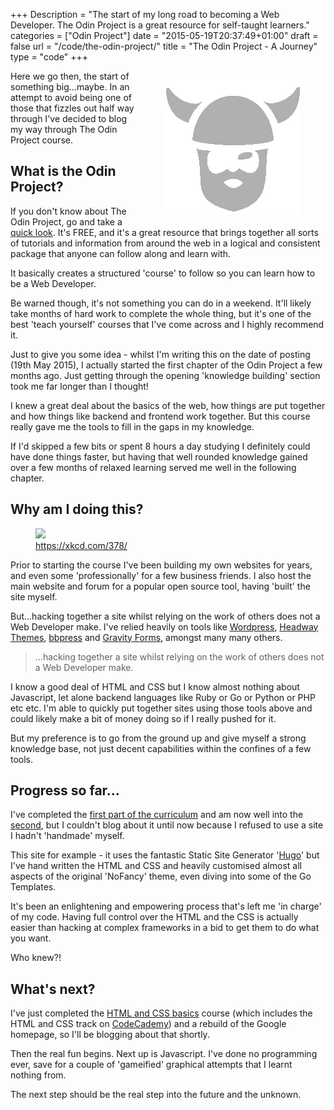 +++
Description = "The start of my long road to becoming a Web Developer. The Odin Project is a great resource for self-taught learners."
categories = ["Odin Project"]
date = "2015-05-19T20:37:49+01:00"
draft = false
url = "/code/the-odin-project/"
title = "The Odin Project - A Journey"
type = "code"
+++
<figure style="float:right"><img src="/static/img/2015/05/odin.gif" /></figure>

Here we go then, the start of something big...maybe. In an attempt to avoid being one of those that fizzles out half way through I've decided to blog my way through The Odin Project course.

## What is the Odin Project?

If you don't know about The Odin Project, go and take a [quick look](https://www.theodinproject.com/about). It's FREE, and it's a great resource that brings together all sorts of tutorials and information from around the web in a logical and consistent package that anyone can follow along and learn with.

It basically creates a structured 'course' to follow so you can learn how to be a Web Developer.

Be warned though, it's not something you can do in a weekend. It'll likely take months of hard work to complete the whole thing, but it's one of the best 'teach yourself' courses that I've come across and I highly recommend it.
<!--more-->

Just to give you some idea - whilst I'm writing this on the date of posting (19th May 2015), I actually started the first chapter of the Odin Project a few months ago. Just getting through the opening 'knowledge building' section took me far longer than I thought!

I knew a great deal about the basics of the web, how things are put together and how things like backend and frontend work together. But this course really gave me the tools to fill in the gaps in my knowledge.

If I'd skipped a few bits or spent 8 hours a day studying I definitely could have done things faster, but having that well rounded knowledge gained over a few months of relaxed learning served me well in the following chapter.

## Why am I doing this?

<figure><a href="https://xkcd.com/378/"><img src="https://imgs.xkcd.com/comics/real_programmers.png" /></a><figcaption><a href="https://xkcd.com/378/">https://xkcd.com/378/</a></figure>

Prior to starting the course I've been building my own websites for years, and even some 'professionally' for a few business friends. I also host the main website and forum for a popular open source tool, having 'built' the site myself.

But...hacking together a site whilst relying on the work of others does not a Web Developer make. I've relied heavily on tools like [Wordpress](https://wordpress.org/), [Headway Themes](http://headwaythemes.com), [bbpress](https://bbpress.org/) and [Gravity Forms](https://www.gravityforms.com/), amongst many many others.

>...hacking together a site whilst relying on the work of others does not a Web Developer make.

I know a good deal of HTML and CSS but I know almost nothing about Javascript, let alone backend languages like Ruby or Go or Python or PHP etc etc. I'm able to quickly put together sites using those tools above and could likely make a bit of money doing so if I really pushed for it.

But my preference is to go from the ground up and give myself a strong knowledge base, not just decent capabilities within the confines of a few tools.

## Progress so far...

I've completed the [first part of the curriculum](http://www.theodinproject.com/introduction-to-web-development) and am now well into the [second](http://www.theodinproject.com/web-development-101), but I couldn't blog about it until now because I refused to use a site I hadn't 'handmade' myself.

This site for example - it uses the fantastic Static Site Generator '[Hugo](https://gohugo.io/)' but I've hand written the HTML and CSS and heavily customised almost all aspects of the original 'NoFancy' theme, even diving into some of the Go Templates.

It's been an enlightening and empowering process that's left me 'in charge' of my code. Having full control over the HTML and the CSS is actually easier than hacking at complex frameworks in a bid to get them to do what you want.

Who knew?!

## What's next?

I've just completed the [HTML and CSS basics](http://www.theodinproject.com/web-development-101/html-and-css-basics) course (which includes the HTML and CSS track on [CodeCademy](https://www.codecademy.com)) and a rebuild of the Google homepage, so I'll be blogging about that shortly.

Then the real fun begins. Next up is Javascript. I've done no programming ever, save for a couple of 'gameified' graphical attempts that I learnt nothing from.

The next step should be the real step into the future and the unknown.

